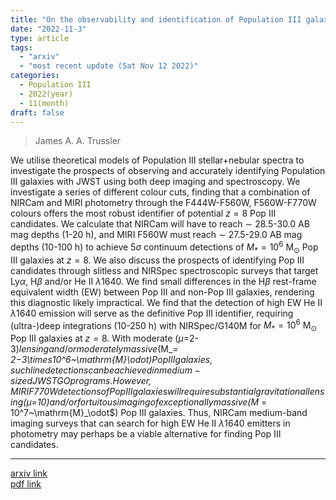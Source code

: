 ```yaml
---
title: "On the observability and identification of Population III galaxies with JWST"
date: "2022-11-3"
type: article
tags:
  - "arxiv"
  - "most recent update (Sat Nov 12 2022)"
categories:
  - Population III
  - 2022(year)
  - 11(month)
draft: false
---
```


>  James A. A. Trussler

We utilise theoretical models of Population III stellar+nebular spectra to investigate the prospects of observing and accurately identifying Population III galaxies with JWST using both deep imaging and spectroscopy. We investigate a series of different colour cuts, finding that a combination of NIRCam and MIRI photometry through the F444W-F560W, F560W-F770W colours offers the most robust identifier of potential $z=8$ Pop III candidates. We calculate that NIRCam will have to reach $\sim$ 28.5-30.0 AB mag depths (1-20 h), and MIRI F560W must reach $\sim$ 27.5-29.0 AB mag depths (10-100 h) to achieve $5σ$ continuum detections of $M_* = 10^6~\mathrm{M}_\odot$ Pop III galaxies at $z=8$. We also discuss the prospects of identifying Pop III candidates through slitless and NIRSpec spectroscopic surveys that target Ly$α$, H$β$ and/or He II $λ1640$. We find small differences in the H$β$ rest-frame equivalent width (EW) between Pop III and non-Pop III galaxies, rendering this diagnostic likely impractical. We find that the detection of high EW He II $λ1640$ emission will serve as the definitive Pop III identifier, requiring (ultra-)deep integrations (10-250 h) with NIRSpec/G140M for $M_*=10^6~\mathrm{M}_\odot$ Pop III galaxies at $z=8$. With moderate ($μ=$2-3$) lensing and/or moderately massive ($M_*= 2$-$3\times10^6~\mathrm{M}_\odot$) Pop III galaxies, such line detections can be achieved in medium-sized JWST GO programs. However, MIRI F770W detections of Pop III galaxies will require substantial gravitational lensing ($μ=10$) and/or fortuitous imaging of exceptionally massive ($M_* = 10^7~\mathrm{M}_\odot$) Pop III galaxies. Thus, NIRCam medium-band imaging surveys that can search for high EW He II $λ1640$ emitters in photometry may perhaps be a viable alternative for finding Pop III candidates.

---

[arxiv link](https://arxiv.org/abs/2211.02038)  
[pdf link](https://arxiv.org/pdf/2211.02038)  
